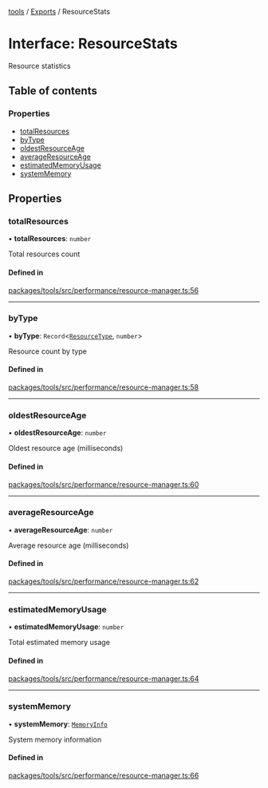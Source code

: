 <!-- 
 ⚠️  AUTO-GENERATED FILE - DO NOT EDIT MANUALLY
 This file is automatically generated by scripts/docs-generator.js
 To make changes, edit the source TypeScript files or update the generator script
-->

[tools](../../) / [Exports](../modules) / ResourceStats

# Interface: ResourceStats

Resource statistics

## Table of contents

### Properties

- [totalResources](ResourceStats#totalresources)
- [byType](ResourceStats#bytype)
- [oldestResourceAge](ResourceStats#oldestresourceage)
- [averageResourceAge](ResourceStats#averageresourceage)
- [estimatedMemoryUsage](ResourceStats#estimatedmemoryusage)
- [systemMemory](ResourceStats#systemmemory)

## Properties

### totalResources

• **totalResources**: `number`

Total resources count

#### Defined in

[packages/tools/src/performance/resource-manager.ts:56](https://github.com/woojubb/robota/blob/a84ba23331912a89a9570280d5fa1a0292ba5c7a/packages/tools/src/performance/resource-manager.ts#L56)

___

### byType

• **byType**: `Record`\<[`ResourceType`](../modules#resourcetype), `number`\>

Resource count by type

#### Defined in

[packages/tools/src/performance/resource-manager.ts:58](https://github.com/woojubb/robota/blob/a84ba23331912a89a9570280d5fa1a0292ba5c7a/packages/tools/src/performance/resource-manager.ts#L58)

___

### oldestResourceAge

• **oldestResourceAge**: `number`

Oldest resource age (milliseconds)

#### Defined in

[packages/tools/src/performance/resource-manager.ts:60](https://github.com/woojubb/robota/blob/a84ba23331912a89a9570280d5fa1a0292ba5c7a/packages/tools/src/performance/resource-manager.ts#L60)

___

### averageResourceAge

• **averageResourceAge**: `number`

Average resource age (milliseconds)

#### Defined in

[packages/tools/src/performance/resource-manager.ts:62](https://github.com/woojubb/robota/blob/a84ba23331912a89a9570280d5fa1a0292ba5c7a/packages/tools/src/performance/resource-manager.ts#L62)

___

### estimatedMemoryUsage

• **estimatedMemoryUsage**: `number`

Total estimated memory usage

#### Defined in

[packages/tools/src/performance/resource-manager.ts:64](https://github.com/woojubb/robota/blob/a84ba23331912a89a9570280d5fa1a0292ba5c7a/packages/tools/src/performance/resource-manager.ts#L64)

___

### systemMemory

• **systemMemory**: [`MemoryInfo`](MemoryInfo)

System memory information

#### Defined in

[packages/tools/src/performance/resource-manager.ts:66](https://github.com/woojubb/robota/blob/a84ba23331912a89a9570280d5fa1a0292ba5c7a/packages/tools/src/performance/resource-manager.ts#L66)
